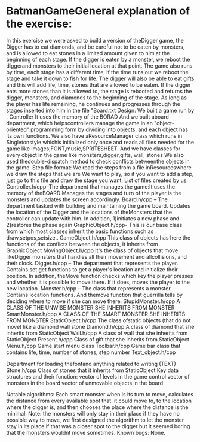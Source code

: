 # BatmanGameGeneral explanation of the exercise:
In this exercise we were asked to build a version of theDigger game, the Digger has to eat diamonds, and be careful not to be eaten by monsters, and is allowed to eat stones in a limited amount given to him at the beginning of each stage. If the digger is eaten by a monster, we reboot the diggerand monsters to their initial location at that point.
The game also runs by time, each stage has a different time, if the time runs out we reboot the stage and take it down to fish for life. 
The digger will also be able to eat gifts and this will add life, time, stones that are allowed to be eaten.
If the digger eats more stones than it is allowed to, the stage is rebooted and returns the digger, monsters, and diamonds to the beginning of the stage.
As long as the player has life remaining, he continues and progresses through the stages inserted into him in the file "Board.txt
Design:
We built a game run by , Controller It uses the memory of the BORAD
And we built aboard department, which helpscontrollers manage the game in an "object-oriented" programming form by dividing into objects, and each object has its own functions.
We also have aResourceManager class which runs in Singletonstyle whichis initialized only once and reads all files needed for the game like images,FONT,music,SPRITESHEET.
And we have classes for every object in the game like monsters,digger,gifts, wall, stones
We also used thedouble-dispatch method to check conflicts betweenthe objects in the game.
Step file format:
We read the steps from a file inResourceswhere we draw the steps that we are
We want to play, so if you want to add a step, just go to this file and draw the stage you want.
List of files created by us:
Controller.h/cpp–The department that manages the game:It uses the memory of theBOARD
Manages the stages and turn of the player is the monsters and updates the screen accordingly.
Board.h/cpp – The department tasked with building and maintaining the game board.
Updates the location of the Digger and the locations of theMonsters that the controller can update with him.
In addition, 1)initiates a new phase and 2)restores the phase again
GraphicObject.h/cpp-
This is our base class from which most classes inherit the basic functions such as draw,setpos,setsize..
GameObject.h/cpp
This class of objects has here the functions of the conflicts between the objects, it inherits from GraphicObject
MovingObject.h/cpp
It's the class of objects that move likeDigger monsters that handles all their movement and allcollisions, and their clock.
Digger.h/cpp – The department that represents the player.
Contains set get functions to get a player's location and initialize their position.
In addition, theMove function checks which key the player presses and whether it is possible to move there.
If it does, moves the player to the new location.
Monster.h/cpp – The class that represents a monster.
Contains location functions. And themove function that guerrilla tells by deciding where to move if she can move there.
StupidMonster.h/cpp
A CLASS OF THE UNWISE MONSTER SHE INHERITS FROM MONSTER
SmartMonster.h/cpp
A CLASS OF THE SMART MONSTER SHE INHERITS FROM MONSTER
StaticObject.h/cpp
The class ofstatic objects (that do not move) like a diamond wall stone
Diamond.h/cpp
A class of diamond that she inherits from StaticObject
Wall.h/cpp
A class of wall that she inherits from StaticObject
Present.h/cpp
Class of gift that she inherits from StaticObject
Menu.h/cpp
Game start menu class 
Toolbar.h/cpp
Game bar class that contains life, time, number of stones, step number
Text_object.h/cpp

Department for loading thefontand anything related to writing (TEXT)
Stone.h/cpp
Class of stones that it inherits from StaticObject
Key data structures and their function:
vector of levels in the game control
vector of monsters in the board
vector of unmovable objects in the board

Notable algorithms:
Each smart monster when is its turn to move, calculates the distance from every available spot that.
 it could move to, to the location where the digger is, and then chooses the place where the distance is the minimal.
 Note: the monsters will only stay in their place if they have no possible way to move, we first designed
 the algorithm to let the monster stay in its place if that was a closer spot to the digger but it seemed
 boring that the monsters wouldnt move sometimes.
Known bugs:
None.
